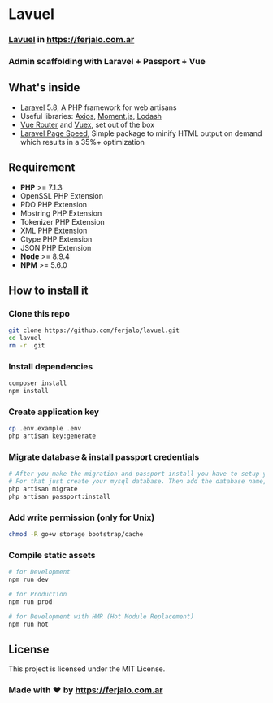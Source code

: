 # Lavuel
### [Lavuel][lavuel-ferjalo] in https://ferjalo.com.ar
### Admin scaffolding with Laravel + Passport + Vue 

## What's inside
* [Laravel][laravel] 5.8, A PHP framework for web artisans
* Useful libraries: [Axios][axios], [Moment.js][moment], [Lodash][lodash]
* [Vue Router][vue-router] and [Vuex][vuex], set out of the box
* [Laravel Page Speed][laravel-page-speed], Simple package to minify HTML output on demand which results in a 35%+ optimization

## Requirement
* **PHP** >= 7.1.3
* OpenSSL PHP Extension
* PDO PHP Extension
* Mbstring PHP Extension
* Tokenizer PHP Extension
* XML PHP Extension
* Ctype PHP Extension
* JSON PHP Extension
* **Node** >= 8.9.4
* **NPM** >= 5.6.0

## How to install it

### Clone this repo
```bash
git clone https://github.com/ferjalo/lavuel.git
cd lavuel
rm -r .git
```
### Install dependencies
```bash
composer install
npm install
```
### Create application key
```bash
cp .env.example .env
php artisan key:generate
```
### Migrate database & install passport credentials
```bash
# After you make the migration and passport install you have to setup your database
# For that just create your mysql database. Then add the database name, user & password to the .env file
php artisan migrate
php artisan passport:install
```
### Add write permission (only for Unix)
```bash
chmod -R go+w storage bootstrap/cache
```
### Compile static assets
```bash
# for Development
npm run dev

# for Production
npm run prod

# for Development with HMR (Hot Module Replacement)
npm run hot
```

## License
This project is licensed under the MIT License.

[laravel]: https://laravel.com
[axios]: https://github.com/axios/axios
[jquery]: https://jquery.com/
[lodash]: https://lodash.com/
[moment]: https://momentjs.com/
[vue-router]: https://router.vuejs.org/
[vuex]: https://vuex.vuejs.org/
[offline-plugin]: https://github.com/NekR/offline-plugin
[workbox]: https://developers.google.com/web/tools/workbox/
[laravel-page-speed]: https://github.com/renatomarinho/laravel-page-speed
[lavuel-ferjalo]: https://lavuel.ferjalo.com.ar

### Made with ❤️ by https://ferjalo.com.ar
